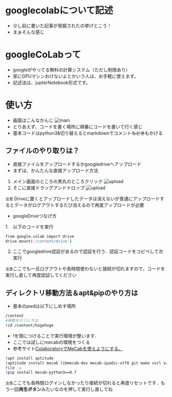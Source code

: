 # googlecolabについて記述
- 少し前に書いた記事が発掘されたの挙げとこう！
- まぁそんな感じ
# googleCoLabって
- googleがやってる無料の計算システム（ただし制限あり）
- 家にGPUマシンおけないよとかいう人は、お手軽に使えます。
- 記述法は、jupterNotebook形式です。
# 使い方
- 画面はこんなかんじ
![main](https://github.com/kapibarasyun/til/blob/image/googlecolab/main.png?raw=true)
- とりあえず、コードを書く場所に順番にコードを書いて行く感じ
- 基本コードはpython3&切り替えるとmarkdownでコメント~~もどき~~もかける
## ファイルのやり取りは？
- 直接ファイルをアップロードするかgoogledriveへアップロード
- まずは、かんたんな直接アップロード方法
1. メイン画面のところの黒丸のところクリック
![upload](https://github.com/kapibarasyun/til/blob/image/googlecolab/kokodayo.png?raw=true)
2. そこに直接ドラッグアンドドロップ
![upload](https://github.com/kapibarasyun/til/blob/image/googlecolab/drive.png?raw=true)

`注意`
Driveに置くとアップロードしたデータは消えないが普通にアップロードするとデータがログアウトするたび消えるので再度アップロードが必要
- googleDriveつなげ方

1.　以下のコードを実行
```bash 
from google.colab import drive
drive.mount('/content/drive')
```

2. ここでgoogledrive認証があるので認証を行う．認証コードをコピペして次実行

`注意`ここでも一旦ログアウトや長時間使わないと接続が切れますので，コードを実行し直して再度認証してください

## ディレクトリ移動方法＆apt&pipのやり方は
- 基本のpwdは以下にしめす場所
```bash
/content
#移動を行うときは
!cd /content/hogehoge
```
- !を頭につけることで実行環境が整います．
- ここでは試しにmecabの環境をつくる
- 参考サイト[ColaboratoryでMeCabを使えようにする。](https://qiita.com/pytry3g/items/897ae738b8fbd3ae7893)
```bash
!apt install aptitude
!aptitude install mecab libmecab-dev mecab-ipadic-utf8 git make curl xzutils
file -y
!pip install mecab-python3==0.7
```
`注意`ここでも長時間ログインしなかったり接続が切れると再度リセットです．もう一回**再生ボタン**みたいなのを押して実行し直してね
